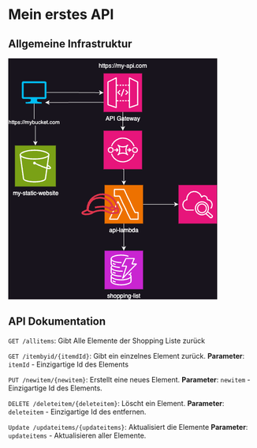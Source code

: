 # Mein erstes API

## Allgemeine Infrastruktur
![](./images/Infrastructure.png)

## API Dokumentation
`GET /allitems`: Gibt Alle Elemente der Shopping Liste zurück

`GET /itembyid/{itemdId}`: Gibt ein einzelnes Element zurück.
**Parameter**: `itemId` - Einzigartige Id des Elements

`PUT /newitem/{newitem}`: Erstellt eine neues Element. 
**Parameter**: `newitem` - Einzigartige Id des Elements.

`DELETE /deleteitem/{deleteitem}`: Löscht ein Element.
**Parameter**: `deleteitem` - Einzigartige Id des entfernen.

`Update /updateitems/{updateitems}`: Aktualisiert die Elemente
**Parameter**: `updateitems` - Aktualisieren aller Elemente.
